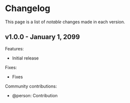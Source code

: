 # Changelog

This page is a list of _notable_ changes made in each version.

## v1.0.0 - January 1, 2099

Features:

- Initial release

Fixes:

- Fixes

Community contributions:

- @person: Contribution
